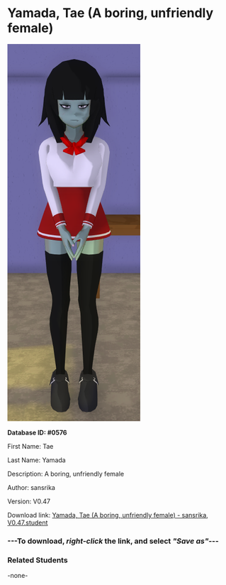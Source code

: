 # Yamada, Tae (A boring, unfriendly female)

<img src="Files/Yamada, Tae (A boring, unfriendly female).png" title="Yamada, Tae (A boring, unfriendly female) - sansrika, V0.47">

**Database ID: #0576**

First Name: Tae

Last Name: Yamada

Description: A boring, unfriendly female

Author: sansrika

Version: V0.47

Download link: <a href="https://raw.githubusercontent.com/Arbiter1223/Daigaku-Gurashi-Custom-Students/master/Students/Files/Yamada%2C%20Tae%20(A%20boring%2C%20unfriendly%20female)%20-%20sansrika%2C%20V0.47.student">Yamada, Tae (A boring, unfriendly female) - sansrika, V0.47.student</a>

### ---**To download, _right-click_ the link, and select _"Save as"_**---

### Related Students

-none-
